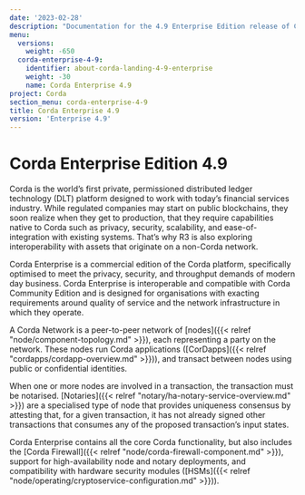 ```yaml
---
date: '2023-02-28'
description: "Documentation for the 4.9 Enterprise Edition release of Corda"
menu:
  versions:
    weight: -650
  corda-enterprise-4-9:
    identifier: about-corda-landing-4-9-enterprise
    weight: -30
    name: Corda Enterprise 4.9
project: Corda
section_menu: corda-enterprise-4-9
title: Corda Enterprise 4.9
version: 'Enterprise 4.9'
---
```


# Corda Enterprise Edition 4.9

Corda is the world’s first private, permissioned distributed ledger technology (DLT) platform designed to work with today’s financial services industry. While regulated companies may start on public blockchains, they soon realize when they get to production, that they require capabilities native to Corda such as privacy, security, scalability, and ease-of-integration with existing systems. That’s why R3 is also exploring interoperability with assets that originate on a non-Corda network.

Corda Enterprise is a commercial edition of the Corda platform, specifically optimised to meet the privacy, security, and
throughput demands of modern day business. Corda Enterprise is interoperable and compatible with Corda Community Edition and
is designed for organisations with exacting requirements around quality of service and the network infrastructure in
which they operate.

A Corda Network is a peer-to-peer network of [nodes]({{< relref "node/component-topology.md" >}}), each representing a party on the network.
These nodes run Corda applications ([CorDapps]({{< relref "cordapps/cordapp-overview.md" >}})), and transact between nodes using public or
confidential identities.

When one or more nodes are involved in a transaction, the transaction must be notarised. [Notaries]({{< relref "notary/ha-notary-service-overview.md" >}}) are a specialised type
of node that provides uniqueness consensus by attesting that, for a given transaction, it has not already signed other
transactions that consumes any of the proposed transaction’s input states.

Corda Enterprise contains all the core Corda functionality, but also includes the [Corda Firewall]({{< relref "node/corda-firewall-component.md" >}}),
support for high-availability node and notary deployments, and compatibility with hardware security modules ([HSMs]({{< relref "node/operating/cryptoservice-configuration.md" >}})).

